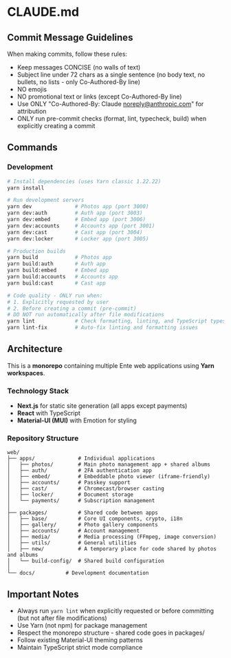 # CLAUDE.md

## Commit Message Guidelines

When making commits, follow these rules:

- Keep messages CONCISE (no walls of text)
- Subject line under 72 chars as a single sentence (no body text, no bullets, no lists - only Co-Authored-By line)
- NO emojis
- NO promotional text or links (except Co-Authored-By line)
- Use ONLY "Co-Authored-By: Claude <noreply@anthropic.com>" for attribution
- ONLY run pre-commit checks (format, lint, typecheck, build) when explicitly creating a commit

## Commands

### Development

```bash
# Install dependencies (uses Yarn classic 1.22.22)
yarn install

# Run development servers
yarn dev              # Photos app (port 3000)
yarn dev:auth         # Auth app (port 3003)
yarn dev:embed        # Embed app (port 3006)
yarn dev:accounts     # Accounts app (port 3001)
yarn dev:cast         # Cast app (port 3004)
yarn dev:locker       # Locker app (port 3005)

# Production builds
yarn build            # Photos app
yarn build:auth       # Auth app
yarn build:embed      # Embed app
yarn build:accounts   # Accounts app
yarn build:cast       # Cast app

# Code quality - ONLY run when:
# 1. Explicitly requested by user
# 2. Before creating a commit (pre-commit)
# DO NOT run automatically after file modifications
yarn lint             # Check formatting, linting, and TypeScript types
yarn lint-fix         # Auto-fix linting and formatting issues
```

## Architecture

This is a **monorepo** containing multiple Ente web applications using **Yarn workspaces**.

### Technology Stack

- **Next.js** for static site generation (all apps except payments)
- **React** with TypeScript
- **Material-UI (MUI)** with Emotion for styling

### Repository Structure

```
web/
├── apps/              # Individual applications
│   ├── photos/        # Main photo management app + shared albums
│   ├── auth/          # 2FA authentication app
│   ├── embed/         # Embeddable photo viewer (iframe-friendly)
│   ├── accounts/      # Passkey support
│   ├── cast/          # Chromecast/browser casting
│   ├── locker/        # Document storage
│   └── payments/      # Subscription management
│
├── packages/          # Shared code between apps
│   ├── base/          # Core UI components, crypto, i18n
│   ├── gallery/       # Photo gallery components
│   ├── accounts/      # Account management
│   ├── media/         # Media processing (FFmpeg, image conversion)
│   ├── utils/         # General utilities
│   ├── new/           # A temporary place for code shared by photos and albums
│   └── build-config/  # Shared build configuration
│
└── docs/          # Development documentation
```

## Important Notes

- Always run `yarn lint` when explicitly requested or before committing (but not after file modifications)
- Use Yarn (not npm) for package management
- Respect the monorepo structure - shared code goes in packages/
- Follow existing Material-UI theming patterns
- Maintain TypeScript strict mode compliance
